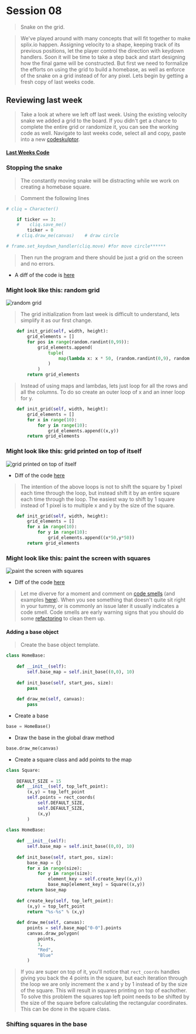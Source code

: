 # Session 08
> Snake on the grid.

> We've played around with many concepts that will fit together to make splix.io happen. Assigning velocity to a shape, keeping track of its previous positions, let the player control the direction with keydown handlers. Soon it will be time to take a step back and start designing how the final game will be constructed. But first we need to formalize the efforts on using the grid to build a homebase, as well as enforce of the snake on a grid instead of for any pixel. Lets begin by getting a fresh copy of last weeks code.

## Reviewing last week
> Take a look at where we left off last week. Using the existing velocity snake we added a grid to the board. If you didn't get a chance to complete the entire grid or randomize it, you can see the working code as well. Navigate to last weeks code, select all and copy, paste into a new [codeskulptor](http://www.codeskulptor.org/).

#### [Last Weeks Code](from_last_week.md)

### Stopping the snake
> The constantly moving snake will be distracting while we work on creating a homebase square.

> Comment the following lines

```python
# cliq = Character()            
```

```python
    if ticker == 3:
    #    cliq.save_me()    
        ticker = 0
    # cliq.draw_me(canvas)    # draw circle
```

```python
# frame.set_keydown_handler(cliq.move) #for move circle******
```
> Then run the program and there should be just a grid on the screen and no errors.

* A diff of the code is [here](https://github.com/bellcodo/creating-cliq/commit/68eb14b7d80d20be96aa9ae07f1fb2a08d0aac59)

### Might look like this: random grid
![random grid](https://drive.google.com/uc?export=download&id=0B3SFnARVIcGLUTdfeGpHUWt0SFU)

> The grid initialization from last week is difficult to understand, lets simplify it as our first change.

```python
    def init_grid(self, width, height):
        grid_elements = []
        for pos in range(random.randint(0,99)):
            grid_elements.append(
                tuple(
                    map(lambda x: x * 50, (random.randint(0,9), random.randint(0,9)))
                )
            )
        return grid_elements
```

> Instead of using maps and lambdas, lets just loop for all the rows and all the columns. To do so create an outer loop of x and an inner loop for y.

```python
    def init_grid(self, width, height):
        grid_elements = []
        for x in range(10):
            for y in range(10):
                grid_elements.append((x,y))
        return grid_elements
```

### Might look like this: grid printed on top of itself
![grid printed on top of itself](https://drive.google.com/uc?export=download&id=0B3SFnARVIcGLZjRodENhQ0JqWjQ)

* Diff of the code [here](https://github.com/bellcodo/creating-cliq/commit/2160b0e0dc10cd7f235df5440894907c32aab626)

> The intention of the above loops is not to shift the square by 1 pixel each time through the loop, but instead shift it by an entire square each time through the loop. The easiest way to shift by 1 square instead of 1 pixel is to multiple x and y by the size of the square.

```python
    def init_grid(self, width, height):
        grid_elements = []
        for x in range(10):
            for y in range(10):
                grid_elements.append((x*50,y*50))
        return grid_elements
```

### Might look like this: paint the screen with squares
![paint the screen with squares](https://drive.google.com/uc?export=download&id=0B3SFnARVIcGLNjA5cU1oODk1SlE)

* Diff of the code [here](https://github.com/bellcodo/creating-cliq/commit/a6eed59a14511f28c654411bb9905fbee4ffbf9a)

> Let me diverve for a moment and comment on [code smells](https://martinfowler.com/bliki/CodeSmell.html) (and examples [here](https://sourcemaking.com/refactoring)). When you see something that doesn't quite sit right in your tummy, or is commonly an issue later it usually indicates a code smell. Code smells are early warning signs that you should do some [refactoring](http://wiki.c2.com/?WhatIsRefactoring) to clean them up. 

#### Adding a base object
> Create the base object template.

```python
class HomeBase:
    
    def __init__(self):
        self.base_map = self.init_base((0,0), 10)
    
    def init_base(self, start_pos, size):
        pass
    
    def draw_me(self, canvas):
        pass
```

* Create a base

```python
base = HomeBase()
```

* Draw the base in the global draw method

```python
base.draw_me(canvas)
```

* Create a square class and add points to the map
```python
class Square:
    
    DEFAULT_SIZE = 15
    def __init__(self, top_left_point):
        (x,y) = top_left_point
        self.points = rect_coords(
            self.DEFAULT_SIZE,
            self.DEFAULT_SIZE,
            (x,y)
        )
                
class HomeBase:
    
    def __init__(self):
        self.base_map = self.init_base((0,0), 10)
    
    def init_base(self, start_pos, size):
        base_map = {}
        for x in range(size):
            for y in range(size):
                element_key = self.create_key((x,y))
                base_map[element_key] = Square((x,y))
        return base_map
    
    def create_key(self, top_left_point):
        (x,y) = top_left_point
        return "%s-%s" % (x,y)
    
    def draw_me(self, canvas):
        points = self.base_map["0-0"].points
        canvas.draw_polygon(
            points,
            3,
            "Red",
            "Blue"
        )
```

> If you are super on top of it, you'll notice that `rect_coords` handles giving you back the 4 points in the square, but each iteration through the loop we are only increment the x and y by 1 instead of by the size of the square. This will result in squares printing on top of eachother. To solve this problem the squares top left point needs to be shifted by the size of the square before calculating the rectangular coordinates. This can be done in the square class.

### Shifting squares in the base
> 
